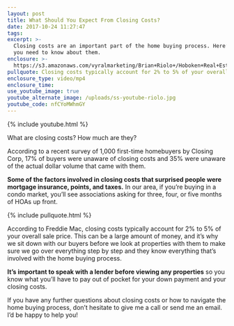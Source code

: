 ```yaml
---
layout: post
title: What Should You Expect From Closing Costs?
date: 2017-10-24 11:27:47
tags:
excerpt: >-
  Closing costs are an important part of the home buying process. Here’s what
  you need to know about them.
enclosure: >-
  https://s3.amazonaws.com/vyralmarketing/Brian+Riolo+/Hoboken+Real+Estate-+What+Should+You+Expect+From+Closing+Costs%253F.mp4
pullquote: Closing costs typically account for 2% to 5% of your overall sale price.
enclosure_type: video/mp4
enclosure_time:
use_youtube_image: true
youtube_alternate_image: /uploads/ss-youtube-riolo.jpg
youtube_code: nfCYoMWhmGY
---
```



{% include youtube.html %}

What are closing costs? How much are they?

According to a recent survey of 1,000 first-time homebuyers by Closing Corp, 17% of buyers were unaware of closing costs and 35% were unaware of the actual dollar volume that came with them.

**Some of the factors involved in closing costs that surprised people were mortgage insurance, points, and taxes.** In our area, if you’re buying in a condo market, you’ll see associations asking for three, four, or five months of HOAs up front.

{% include pullquote.html %}

According to Freddie Mac, closing costs typically account for 2% to 5% of your overall sale price. This can be a large amount of money, and it’s why we sit down with our buyers before we look at properties with them to make sure we go over everything step by step and they know everything that’s involved with the home buying process.

**It’s important to speak with a lender before viewing any properties** so you know what you’ll have to pay out of pocket for your down payment and your closing costs.

If you have any further questions about closing costs or how to navigate the home buying process, don’t hesitate to give me a call or send me an email. I’d be happy to help you!